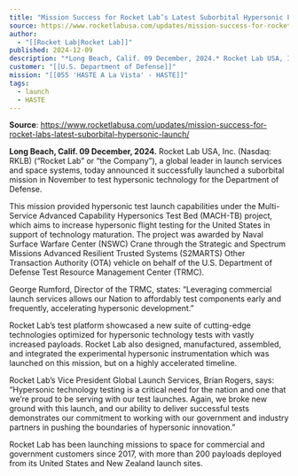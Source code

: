 ```yaml
---
title: "Mission Success for Rocket Lab’s Latest Suborbital Hypersonic Launch  "
source: https://www.rocketlabusa.com/updates/mission-success-for-rocket-labs-latest-suborbital-hypersonic-launch/
author:
  - "[[Rocket Lab|Rocket Lab]]"
published: 2024-12-09
description: "*Long Beach, Calif. 09 December, 2024.* Rocket Lab USA, Inc. (Nasdaq: RKLB) (“Rocket Lab” or “the Company”), a global leader in launch services and space systems, today announced it successfully launched a suborbital mission in November to test hypersonic technology for the Department of Defense."
customer: "[[U.S. Department of Defense]]"
mission: "[[055 'HASTE A La Vista' - HASTE]]"
tags:
  - launch
  - HASTE
---
```


**Source**: https://www.rocketlabusa.com/updates/mission-success-for-rocket-labs-latest-suborbital-hypersonic-launch/

**Long Beach, Calif. 09 December, 2024.** Rocket Lab USA, Inc. (Nasdaq: RKLB) (“Rocket Lab” or “the Company”), a global leader in launch services and space systems, today announced it successfully launched a suborbital mission in November to test hypersonic technology for the Department of Defense.

This mission provided hypersonic test launch capabilities under the Multi-Service Advanced Capability Hypersonics Test Bed (MACH-TB) project, which aims to increase hypersonic flight testing for the United States in support of technology maturation. The project was awarded by Naval Surface Warfare Center (NSWC) Crane through the Strategic and Spectrum Missions Advanced Resilient Trusted Systems (S2MARTS) Other Transaction Authority (OTA) vehicle on behalf of the U.S. Department of Defense Test Resource Management Center (TRMC).

George Rumford, Director of the TRMC, states: “Leveraging commercial launch services allows our Nation to affordably test components early and frequently, accelerating hypersonic development.”

Rocket Lab’s test platform showcased a new suite of cutting-edge technologies optimized for hypersonic technology tests with vastly increased payloads. Rocket Lab also designed, manufactured, assembled, and integrated the experimental hypersonic instrumentation which was launched on this mission, but on a highly accelerated timeline.

Rocket Lab’s Vice President Global Launch Services, Brian Rogers, says: “Hypersonic technology testing is a critical need for the nation and one that we’re proud to be serving with our test launches. Again, we broke new ground with this launch, and our ability to deliver successful tests demonstrates our commitment to working with our government and industry partners in pushing the boundaries of hypersonic innovation.”

Rocket Lab has been launching missions to space for commercial and government customers since 2017, with more than 200 payloads deployed from its United States and New Zealand launch sites.

